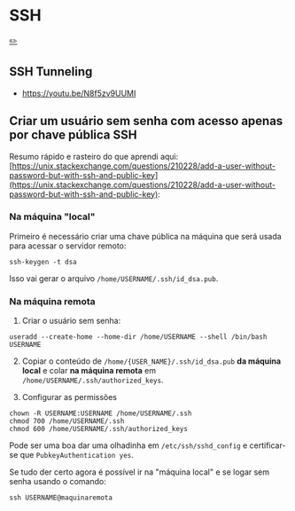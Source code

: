 # SSH
[✏️](https://github.com/meleu/my-notes/edit/master/ssh.md)

## SSH Tunneling

- <https://youtu.be/N8f5zv9UUMI>

## Criar um usuário sem senha com acesso apenas por chave pública SSH

Resumo rápido e rasteiro do que aprendi aqui: [https://unix.stackexchange.com/questions/210228/add-a-user-without-password-but-with-ssh-and-public-key](https://unix.stackexchange.com/questions/210228/add-a-user-without-password-but-with-ssh-and-public-key):

### Na máquina "local"

Primeiro é necessário criar uma chave pública na máquina que será usada para acessar o servidor remoto:

```
ssh-keygen -t dsa
```

Isso vai gerar o arquivo `/home/USERNAME/.ssh/id_dsa.pub`.

### Na máquina remota

1. Criar o usuário sem senha:
```
useradd --create-home --home-dir /home/USERNAME --shell /bin/bash USERNAME
```

2. Copiar o conteúdo de `/home/{USER_NAME}/.ssh/id_dsa.pub` **da máquina local** e colar **na máquina remota** em `/home/USERNAME/.ssh/authorized_keys`.

3. Configurar as permissões
```
chown -R USERNAME:USERNAME /home/USERNAME/.ssh
chmod 700 /home/USERNAME/.ssh
chmod 600 /home/USERNAME/.ssh/authorized_keys
```

Pode ser uma boa dar uma olhadinha em `/etc/ssh/sshd_config` e certificar-se que `PubkeyAuthentication yes`.

Se tudo der certo agora é possível ir na "máquina local" e se logar sem senha usando o comando:
```
ssh USERNAME@maquinaremota
```
